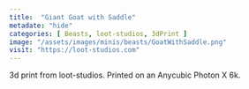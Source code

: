 ```yaml
---
title:  "Giant Goat with Saddle"
metadate: "hide"
categories: [ Beasts, loot-studios, 3dPrint ]
image: "/assets/images/minis/beasts/GoatWithSaddle.png"
visit: "https://loot-studios.com"
---
```

3d print from loot-studios. Printed on an Anycubic Photon X 6k.